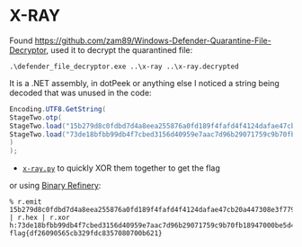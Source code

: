 # X-RAY

Found https://github.com/zam89/Windows-Defender-Quarantine-File-Decryptor, used it to decrypt the quarantined
file:

```shell
.\defender_file_decryptor.exe ..\x-ray ..\x-ray.decrypted
```

It is a .NET assembly, in dotPeek or anything else I noticed a string being decoded that was unused in the code:

```csharp
Encoding.UTF8.GetString(
StageTwo.otp(
StageTwo.load("15b279d8c0fdbd7d4a8eea255876a0fd189f4fafd4f4124dafae47cb20a447308e3f77995d3c"),
StageTwo.load("73de18bfbb99db4f7cbed3156d40959e7aac7d96b29071759c9b70fb18947000be5d41ab6c41")
)
);
```

- [`x-ray.py`](x-ray.py) to quickly XOR them together to get the flag

or using [Binary Refinery](https://github.com/binref/refinery):

```shell
% r.emit 15b279d8c0fdbd7d4a8eea255876a0fd189f4fafd4f4124dafae47cb20a447308e3f77995d3c | r.hex | r.xor h:73de18bfbb99db4f7cbed3156d40959e7aac7d96b29071759c9b70fb18947000be5d41ab6c41
flag{df26090565cb329fdc8357080700b621}
```
